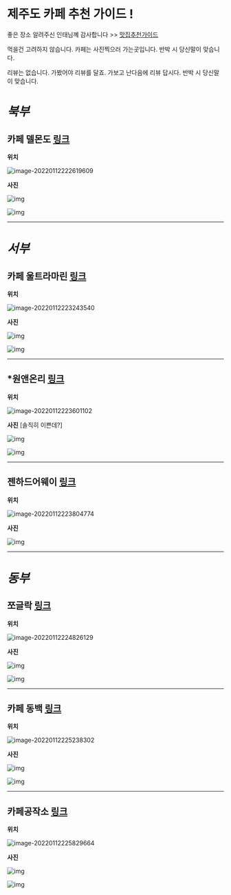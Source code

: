 # 제주도 카페 추천 가이드 !

좋은 장소 알려주신 인태님꼐 감사합니다 >> [맛집추천가이드](https://www.instagram.com/taechlin_taechlin/)

먹을건 고려하지 않습니다. 카페는 사진찍으러 가는곳입니다. 반박 시 당신말이 맞습니다.

리뷰는 없습니다. 가봤어야 리뷰를 달죠. 가보고 난다음에 리뷰 답시다. 반박 시 당신말이 맞습니다.



# *북부*

## 카페 델몬도 [링크](https://place.map.kakao.com/26867476)

**위치**

![image-20220112222619609](https://img.jimbae.com/images/fdc326ec-b3bc-4291-bdb2-ae736934e5e5/image-20220112222619609.png)

**사진**

![img](https://img1.kakaocdn.net/relay/local/R1920x0/?fname=http%3A%2F%2Ft1.kakaocdn.net%2Fmystore%2FB87116466A854523A0CF2A787D1BE7F7)

![img](https://img1.kakaocdn.net/relay/local/R1920x0/?fname=http%3A%2F%2Fpostfiles3.naver.net%2FMjAxOTAyMTVfMTIy%2FMDAxNTUwMTU4MjQ5NDI2.x7dfiycC38BUCG5wSJfaxQo_OvlVC20EgHCXwWg20tsg.aKDeqJR50NhURje7PwfO4YAEQJ6gfyKPPSH0aFccwG0g.JPEG.dssong26%2FIMG_5810.jpg%3Ftype%3Dw773)





---





# *서부*

## 카페 울트라마린 [링크](https://place.map.kakao.com/1915903142)

**위치** 

![image-20220112223243540](https://img.jimbae.com/images/517b3ed0-c55a-44d5-a44f-0a581bc08c61/image-20220112223243540.png)

**사진**

![img](https://img1.kakaocdn.net/relay/local/R1920x0/?fname=http%3A%2F%2Ft1.daumcdn.net%2Flocal%2FkakaomapPhoto%2Freview%2Fdee599d52133d540bcbec75b417e54055b4a25b6%3Foriginal)

![img](https://img1.kakaocdn.net/relay/local/R1920x0/?fname=http%3A%2F%2Ft1.daumcdn.net%2Flocal%2FkakaomapPhoto%2Freview%2F682dc5e52a3467fcbf845ba0350a3842c59b334c%3Foriginal)



---



## *원앤온리 [링크](https://place.map.kakao.com/217787831)

**위치**

![image-20220112223601102](https://img.jimbae.com/images/c1f3c164-e7d1-4126-8c48-b078c0c8d630/image-20220112223601102.png)

**사진** [솔직히 이쁜데?]

![img](https://img1.kakaocdn.net/relay/local/R1920x0/?fname=http%3A%2F%2Ft1.kakaocdn.net%2Fmystore%2F68203AEC4B9A4812B4E726DA31265EFC)

![img](https://img1.kakaocdn.net/relay/local/R1920x0/?fname=http%3A%2F%2Ft1.kakaocdn.net%2Fmystore%2F62B0BABFE31641BB9FD23A5B33E0335F)



---



## 젠하드어웨이 [링크](https://place.map.kakao.com/25412000)

**위치**

![image-20220112223804774](https://img.jimbae.com/images/51e45e66-c74f-4da4-a582-0c6d8ffb597e/image-20220112223804774.png)

**사진**

![img](https://dynamic-media-cdn.tripadvisor.com/media/photo-o/11/61/50/0b/zen-hideaway-jeju.jpg?w=1200&h=-1&s=1)





---





# *동부* 

## 쪼글락 [링크](https://place.map.kakao.com/26532312)

**위치**

![image-20220112224826129](https://img.jimbae.com/images/d14d405e-39c5-4589-a41e-8ab30c5abde3/image-20220112224826129.png)

**사진**

![img](https://img1.kakaocdn.net/relay/local/R1920x0/?fname=http%3A%2F%2Ft1.kakaocdn.net%2Ffiy_reboot%2Fplace%2F874B10884D164619A661FBBB4486308E)

![img](https://img1.kakaocdn.net/relay/local/R1920x0/?fname=http%3A%2F%2Ft1.kakaocdn.net%2Ffiy_reboot%2Fplace%2F3B53FBAB0261400B9AEB56F05BE958DE)



---



## 카페 동백 [링크](https://place.map.kakao.com/1208953462)

**위치**

![image-20220112225238302](https://img.jimbae.com/images/2d1e9986-cfc0-4775-b3b3-20799e581ffe/image-20220112225238302.png)

**사진**

![img](https://img1.kakaocdn.net/relay/local/R1920x0/?fname=http%3A%2F%2Ft1.daumcdn.net%2Flocal%2FkakaomapPhoto%2Freview%2F9f030456f020baf0447571f9025de9ca177c6b71%3Foriginal)

![img](https://img1.kakaocdn.net/relay/local/R1920x0/?fname=http%3A%2F%2Ft1.daumcdn.net%2Flocal%2FkakaomapPhoto%2Freview%2Fe90df78afcfc66924ac41d99008d323b7e4811f5%3Foriginal)



---



## 카페공작소 [링크](https://place.map.kakao.com/18771353)

**위치**

![image-20220112225829664](https://img.jimbae.com/images/e5cc7226-87d7-43e9-9502-0cd21c6ba6ba/image-20220112225829664.png)

**사진**

![img](https://img1.kakaocdn.net/relay/local/R1920x0/?fname=http%3A%2F%2Ft1.daumcdn.net%2Flocalfiy%2FAF8F1BBF60E540B1A7743DD265E962BC)

![img](https://img1.kakaocdn.net/relay/local/R1920x0/?fname=http%3A%2F%2Ft1.daumcdn.net%2Flocal%2FkakaomapPhoto%2Freview%2F72fd71ea1c0e1425062ea12386fc4b156911ff43%3Foriginal)
